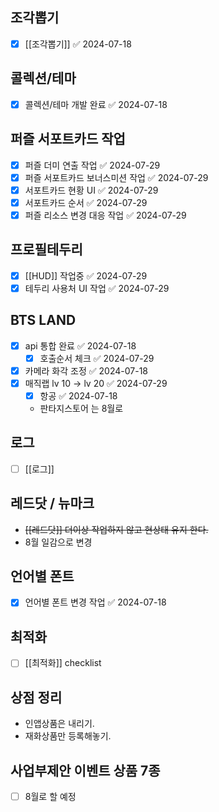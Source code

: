 
## 조각뽑기
- [x] [[조각뽑기]] ✅ 2024-07-18


## 콜렉션/테마
- [x] 콜렉션/테마 개발 완료 ✅ 2024-07-18


## 퍼즐 서포트카드 작업 
- [x] 퍼즐 더미 연출 작업 ✅ 2024-07-29
- [x] 퍼즐 서포트카드 보너스미션 작업 ✅ 2024-07-29
- [x] 서포트카드 현황 UI ✅ 2024-07-29
- [x] 서포트카드 순서 ✅ 2024-07-29
- [x] 퍼즐 리소스 변경 대응 작업 ✅ 2024-07-29

## 프로필테두리
- [x] [[HUD]]  작업중 ✅ 2024-07-29 
- [x] 테두리 사용처 UI 작업 ✅ 2024-07-29

## BTS LAND
- [x] api 통합 완료 ✅ 2024-07-18
	- [x] 호출순서 체크 ✅ 2024-07-29
- [x] 카메라 화각 조정 ✅ 2024-07-18
- [x] 매직랩 lv 10 -> lv 20 ✅ 2024-07-29
	- [x] 항공 ✅ 2024-07-18
	- 판타지스토어 는 8월로 

## 로그
- [ ]  [[로그]] 


## 레드닷 / 뉴마크 
 - ~~[[레드닷]] 더이상 작업하지 않고 현상태 유지 한다.~~ 
 - 8월 일감으로 변경


## 언어별 폰트
- [x] 언어별 폰트 변경 작업 ✅ 2024-07-18


## 최적화
- [ ] [[최적화]] checklist



## 상점 정리 
 - 인앱상품은 내리기. 
 - 재화상품만 등록해놓기.
## 사업부제안 이벤트 상품 7종
- [ ]  8월로 할 예정